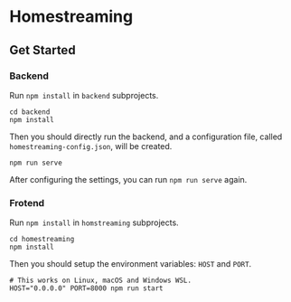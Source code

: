 # Homestreaming

## Get Started

### Backend

Run `npm install` in `backend` subprojects.

```shell
cd backend
npm install
```

Then you should directly run the backend, and a configuration file,
called `homestreaming-config.json`, will be created.

```shell
npm run serve
```

After configuring the settings, you can run `npm run serve` again.

### Frotend

Run `npm install` in `homstreaming` subprojects.

```shell
cd homestreaming
npm install
```

Then you should setup the environment variables: `HOST` and `PORT`.

```shell
# This works on Linux, macOS and Windows WSL.
HOST="0.0.0.0" PORT=8000 npm run start
```
